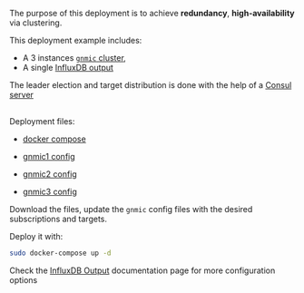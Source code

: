 The purpose of this deployment is to achieve __redundancy__, __high-availability__ via clustering.

This deployment example includes:

- A 3 instances [`gnmic` cluster](../../advanced/HA.md),
- A single [InfluxDB output](../../advanced/multi_outputs/influxdb_output.md)

The leader election and target distribution is done with the help of a [Consul server](https://www.consul.io/docs/introhttps://www.consul.io/docs/intro)

<div class="mxgraph" style="max-width:100%;border:1px solid transparent;margin:0 auto; display:block;" data-mxgraph="{&quot;page&quot;:12,&quot;zoom&quot;:1.4,&quot;highlight&quot;:&quot;#0000ff&quot;,&quot;nav&quot;:true,&quot;check-visible-state&quot;:true,&quot;resize&quot;:true,&quot;url&quot;:&quot;https://raw.githubusercontent.com/karimra/gnmic/diagrams/diagrams/cluster_influxdb.drawio&quot;}"></div>

<script type="text/javascript" src="https://cdn.jsdelivr.net/gh/hellt/drawio-js@main/embed2.js?&fetch=https%3A%2F%2Fraw.githubusercontent.com%2Fkarimra%2Fgnmic%2Fdiagrams%2Fcluster_influxdb.drawio" async></script>


Deployment files:

- [docker compose](https://github.com/karimra/gnmic/blob/master/examples/deployments/2.clusters/1.influxdb-output/docker-compose.yaml)

- [gnmic1 config](https://github.com/karimra/gnmic/blob/master/examples/deployments/2.clusters/1.influxdb-output/gnmic1.yaml)
- [gnmic2 config](https://github.com/karimra/gnmic/blob/master/examples/deployments/2.clusters/1.influxdb-output/gnmic2.yaml)
- [gnmic3 config](https://github.com/karimra/gnmic/blob/master/examples/deployments/2.clusters/1.influxdb-output/gnmic3.yaml)

Download the files, update the `gnmic` config files with the desired subscriptions and targets.

Deploy it with:

```bash
sudo docker-compose up -d
```

Check the [InfluxDB Output](../../advanced/multi_outputs/influxdb_output.md) documentation page for more configuration options